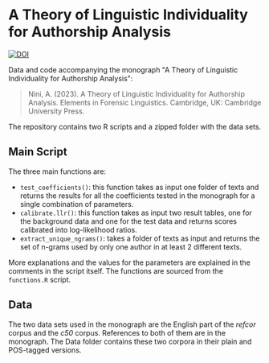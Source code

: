 # A Theory of Linguistic Individuality for Authorship Analysis
[![DOI](https://zenodo.org/badge/573513067.svg)](https://zenodo.org/badge/latestdoi/573513067)

Data and code accompanying the monograph "A Theory of Linguistic Individuality for Authorship Analysis":

 > Nini, A. (2023). A Theory of Linguistic Individuality for Authorship Analysis. Elements in Forensic Linguistics. Cambridge, UK: Cambridge University Press.

The repository contains two R scripts and a zipped folder with the data sets.

## Main Script
The three main functions are:
- `test_coefficients()`: this function takes as input one folder of texts and returns the results for all the coefficients tested in the monograph for a single combination of parameters.
- `calibrate.llr()`: this function takes as input two result tables, one for the background data and one for the test data and returns scores calibrated into log-likelihood ratios.
- `extract_unique_ngrams()`: takes a folder of texts as input and returns the set of n-grams used by only one author in at least 2 different texts.

More explanations and the values for the parameters are explained in the comments in the script itself. The functions are sourced from the `functions.R` script.

## Data
The two data sets used in the monograph are the English part of the _refcor_ corpus and the _c50_ corpus. References to both of them are in the monograph. The Data folder contains these two corpora in their plain and POS-tagged versions.
